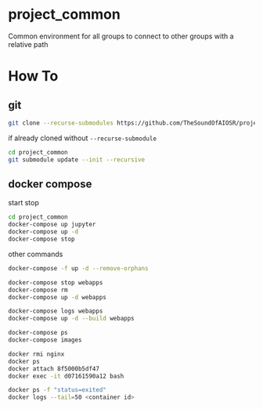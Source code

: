 # project_common
Common environment for all groups to connect to other groups with a relative path

# How To
## git
```bash
git clone --recurse-submodules https://github.com/TheSoundOfAIOSR/project_common.git
```

if already cloned without `--recurse-submodule`
```bash
cd project_common
git submodule update --init --recursive
```
## docker compose
start stop
```bash
cd project_common
docker-compose up jupyter
docker-compose up -d
docker-compose stop
```
other commands
```bash
docker-compose -f up -d --remove-orphans

docker-compose stop webapps
docker-compose rm
docker-compose up -d webapps

docker-compose logs webapps
docker-compose up -d --build webapps

docker-compose ps
docker-compose images

docker rmi nginx
docker ps
docker attach 8f5000b5df47
docker exec -it d07161590a12 bash

docker ps -f "status=exited"
docker logs --tail=50 <container id>
```

